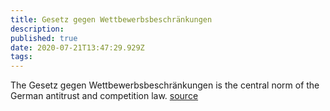 ```yaml
---
title: Gesetz gegen Wettbewerbsbeschränkungen
description: 
published: true
date: 2020-07-21T13:47:29.929Z
tags: 
---
```


The Gesetz gegen Wettbewerbsbeschränkungen is the central norm of the German antitrust and competition law.
[source](https://www.gesetze-im-internet.de/gwb/)
